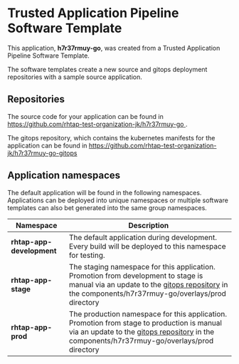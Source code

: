 # Trusted Application Pipeline Software Template

This application, **h7r37rmuy-go**, was created from a Trusted Application Pipeline Software Template.

The software templates create a new source and gitops deployment repositories with a sample source application. 

## Repositories

The source code for your application can be found in [https://github.com/rhtap-test-organization-jk/h7r37rmuy-go ](https://github.com/rhtap-test-organization-jk/h7r37rmuy-go ).
 
The gitops repository, which contains the kubernetes manifests for the application can be found in 
[https://github.com/rhtap-test-organization-jk/h7r37rmuy-go-gitops ](https://github.com/rhtap-test-organization-jk/h7r37rmuy-go-gitops ) 

## Application namespaces 

The default application will be found in the following namespaces. Applications can be deployed into unique namespaces or multiple software templates can also bet generated into the same group namespaces.  

|  Namespace   |  Description   |  
| -------- | -------- |   
| **rhtap-app-development** | The default application during development. Every build will be deployed to this namespace for testing. | 
| **rhtap-app-stage** | The staging namespace for this application. Promotion from development to stage is manual via an update to the [gitops repository](https://github.com/rhtap-test-organization-jk/h7r37rmuy-go-gitops ) in the components/h7r37rmuy-go/overlays/prod directory |  
| **rhtap-app-prod** | The production namespace for this application. Promotion from stage to production is manual via an update to the [gitops repository](https://github.com/rhtap-test-organization-jk/h7r37rmuy-go-gitops ) in the components/h7r37rmuy-go/overlays/prod directory | 